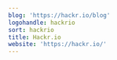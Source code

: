 ```yaml
---
blog: 'https://hackr.io/blog'
logohandle: hackrio
sort: hackrio
title: Hackr.io
website: 'https://hackr.io/'
---
```


